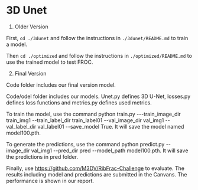 # 3D Unet
1. Older Version  

First, `cd ./3dunet` and follow the instructions in `./3dunet/README.md` to train a model.

Then `cd ./optimized` and follow the instructions in `./optimized/README.md` to use the trained model to test FROC.  

2. Final Version  

Code folder includes our final version model.  

Code/odel folder includes our models. Unet.py defines 3D U-Net, losses.py defines loss functions and metrics.py defines used metrics.  

To train the model, use the command python train.py ---train_image_dir train_img1 --train_label_dir train_label01 --val_image_dir val_img1 --val_label_dir val_label01 --save_model True. It will save the model named model100.pth.  

To generate the predictions, use the command python predict.py --image_dir val_img1 --pred_dir pred --model_path model100.pth. It will save the predictions in pred folder.  

Finally, use https://github.com/M3DV/RibFrac-Challenge to evaluate. The results including model and predictions are submitted in the Canvans. The performance is shown in our report.
